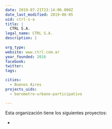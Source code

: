 ```yaml
---
date: 2019-07-21T23:14:06.000Z
date_last_modified: 2019-08-05
uid: ctrl-s-a
title: |
  CTRL S.A.
legal_name: CTRL S.A.
description: |
  
org_type: 
website: www.ctrl.com.ar
year_founded: 2016
facebook: 
twitter: 
tags:

cities: 
  - Buenos Aires
projects_uids:
  - barometro-urbano-participativo

---
```


Esta organización tiene los siguientes proyectos:

- [](/proyectos/barometro-urbano-participativo)
